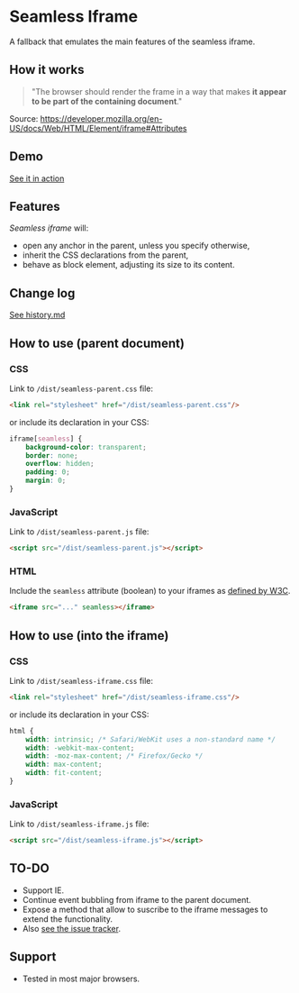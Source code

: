 # Seamless Iframe

A fallback that emulates the main features of the seamless iframe.

## How it works

> "The browser should render the frame in a way that makes **it appear to be part of the containing document**."

Source: https://developer.mozilla.org/en-US/docs/Web/HTML/Element/iframe#Attributes

## Demo
[See it in action](http://mercadolibre.github.io/seamless-iframe/)

## Features

*Seamless iframe* will:

- open any anchor in the parent, unless you specify otherwise,
- inherit the CSS declarations from the parent,
- behave as block element, adjusting its size to its content.

## Change log
[See history.md](https://github.com/mercadolibre/seamless-iframe/blob/gh-pages/history.md)

## How to use (parent document)

### CSS
Link to `/dist/seamless-parent.css` file:
```html
<link rel="stylesheet" href="/dist/seamless-parent.css"/>
```
or include its declaration in your CSS:
```css
iframe[seamless] {
    background-color: transparent;
    border: none;
    overflow: hidden;
    padding: 0;
    margin: 0;
}
```

### JavaScript
Link to `/dist/seamless-parent.js` file:
```html
<script src="/dist/seamless-parent.js"></script>
```

### HTML
Include the `seamless` attribute (boolean) to your iframes as [defined by W3C](http://www.w3.org/TR/2011/WD-html5-20110525/the-iframe-element.html#attr-iframe-seamless).

```html
<iframe src="..." seamless></iframe>
```


## How to use (into the iframe)

### CSS
Link to `/dist/seamless-iframe.css` file:
```html
<link rel="stylesheet" href="/dist/seamless-iframe.css"/>
```
or include its declaration in your CSS:
```css
html {
    width: intrinsic; /* Safari/WebKit uses a non-standard name */
    width: -webkit-max-content;
    width: -moz-max-content; /* Firefox/Gecko */
    width: max-content;
    width: fit-content;
}
```

### JavaScript
Link to `/dist/seamless-iframe.js` file:
```html
<script src="/dist/seamless-iframe.js"></script>
```

## TO-DO
- Support IE.
- Continue event bubbling from iframe to the parent document.
- Expose a method that allow to suscribe to the iframe messages to extend the functionality.
- Also [see the issue tracker](https://github.com/mercadolibre/seamless-iframe/issues).

## Support
- Tested in most major browsers.
